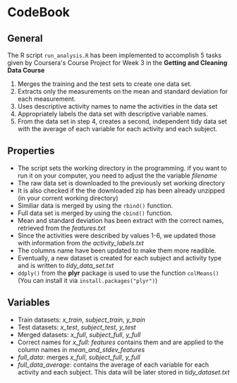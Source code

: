# CodeBook

## General

The R script ```run_analysis.R``` has been implemented to accomplish 5 tasks given by Coursera's Course Project for Week 3 in the **Getting and Cleaning Data Course**

1. Merges the training and the test sets to create one data set.
2. Extracts only the measurements on the mean and standard deviation for each measurement. 
3. Uses descriptive activity names to name the activities in the data set
4. Appropriately labels the data set with descriptive variable names. 
5. From the data set in step 4, creates a second, independent tidy data set with the average of each variable for each activity and each subject.

## Properties

- The script sets the working directory in the programming. if you want to run it on your computer, you need to adjust the the variable
*filename*
- The raw data set is downloaded to the previously set working directory
- It is also checked if the the downloaded zip has been already unzipped (in your corrent working directory)
- Similiar data is merged by using the ```rbind()``` function.
- Full data set is merged by using the ```cbind()``` function.
- Mean and standard deviation has been extract with the correct names, retrieved from the *features.txt*
- Since the activities were described by values 1-6, we updated those with information from *the activity_labels.txt*
- The columns name have been updated to make them more readible. 
- Eventually, a new dataset is created for each subject and activity type and is written to *tidy_data_set.txt*
- ```ddply()``` from the **plyr** package is used to use the function ```colMeans()``` (You can install it via ```install.packages("plyr")```)

## Variables

- Train datasets: *x_train*, *subject_train*, *y_train*
- Test datasets: *x_test*, *subject_test*, *y_test*
- Merged datasets: *x_full*, *subject_full*, *y_full*
- Correct names for *x_full*: *features* contains them and are applied to the column names in *mean_and_stdev_features*
- *full_data*: merges *x_full*, *subject_full*, *y_full*
- *full_data_average*: contains the average of each variable for each activity and each subject. This data will be later stored in *tidy_dataset.txt*



